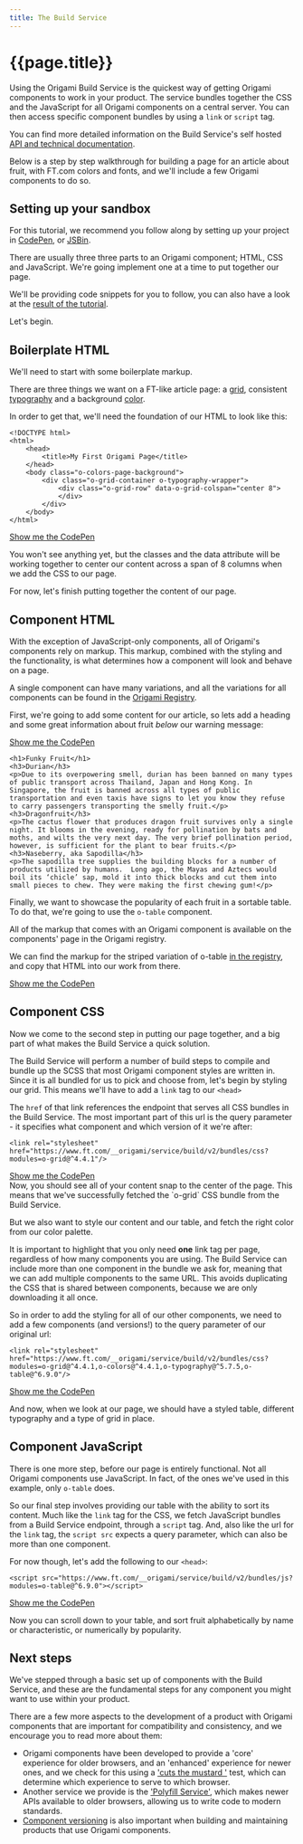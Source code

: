 ```yaml
---
title: The Build Service
---
```



# {{page.title}}

Using the Origami Build Service is the quickest way of getting Origami components to work in your product. The service bundles together the CSS and the JavaScript for all Origami components on a central server. You can then access specific component bundles by using a `link` or `script` tag.

<aside>You can find more detailed information on the Build Service's self hosted <a href="https://www.ft.com/__origami/service/build">API and technical documentation</a>.</aside>

Below is a step by step walkthrough for building a page for an article about fruit, with FT.com colors and fonts, and we'll include a few Origami components to do so.

## Setting up your sandbox
For this tutorial, we recommend you follow along by setting up your project in [CodePen](https://codepen.io/), or [JSBin](https://jsbin.com/).

There are usually three three parts to an Origami component; HTML, CSS and JavaScript. We're going implement one at a time to put together our page.

We'll be providing code snippets for you to follow, you can also have a look at the [result of the tutorial](/#TODO).

Let's begin.

## Boilerplate HTML
We'll need to start with some boilerplate markup.

There are three things we want on a FT-like article page: a [grid](https://registry.origami.ft.com/components/o-grid), consistent [typography](https://registry.origami.ft.com/components/o-typography) and a background [color](https://registry.origami.ft.com/components/o-colors).

In order to get that, we'll need the foundation of our HTML to look like this:

<pre><code class="o-syntax-highlight--html">&lt;!DOCTYPE html>
&lt;html>
	&lt;head>
		&lt;title>My First Origami Page&lt;/title>
	&lt;/head>
	&lt;body class="o-colors-page-background">
		&lt;div class="o-grid-container o-typography-wrapper">
			&lt;div class="o-grid-row" data-o-grid-colspan="center 8">
			&lt;/div>
		&lt;/div>
	&lt;/body>
&lt;/html></code></pre>

<aside><a href="https://codepen.io/ft-origami/pen/GBXgZa" class="o-typography-link--external" target="\_blank" rel="noopener">Show me the CodePen</a></aside>

You won't see anything yet, but the classes and the data attribute will be working together to center our content across a span of 8 columns when we add the CSS to our page.

For now, let's finish putting together the content of our page.

## Component HTML
With the exception of JavaScript-only components, all of Origami's components rely on markup. This markup, combined with the styling and the functionality, is what determines how a component will look and behave on a page.

<aside>A single component can have many variations, and all the variations for all components can be found in the <a href="https://registry.origami.ft.com/components">Origami Registry</a>.</aside>

First, we're going to add some content for our article, so lets add a heading and some great information about fruit _below_ our warning message:

<aside><a href="https://codepen.io/ft-origami/pen/KBxwWN" class="o-typography-link--external" target="\_blank" rel="noopener">Show me the CodePen</a></aside>

<pre style="white-space: pre-line"><code class="o-syntax-highlight--html">&lt;h1>Funky Fruit&lt;/h1>  
&lt;h3>Durian&lt;/h3>
&lt;p>Due to its overpowering smell, durian has been banned on many types of public transport across Thailand, Japan and Hong Kong. In Singapore, the fruit is banned across all types of public transportation and even taxis have signs to let you know they refuse to carry passengers transporting the smelly fruit.&lt;/p>
&lt;h3>Dragonfruit&lt;/h3>
&lt;p>The cactus flower that produces dragon fruit survives only a single night. It blooms in the evening, ready for pollination by bats and moths, and wilts the very next day. The very brief pollination period, however, is sufficient for the plant to bear fruits.&lt;/p>
&lt;h3>Naseberry, aka Sapodilla&lt;/h3>
&lt;p>The sapodilla tree supplies the building blocks for a number of products utilized by humans.  Long ago, the Mayas and Aztecs would boil its ‘chicle’ sap, mold it into thick blocks and cut them into small pieces to chew. They were making the first chewing gum!&lt;/p></code></pre>


Finally, we want to showcase the popularity of each fruit in a sortable table. To do that, we're going to use the `o-table` component.

All of the markup that comes with an Origami component is available on the components' page in the Origami registry.

We can find the markup for the striped variation of o-table <a href="https://registry.origami.ft.com/components/o-table#demo-row-stripes" class="o-typography-link--external" target="\_blank" rel="noopener">in the registry</a>, and copy that HTML into our work from there.

<aside><a href="https://codepen.io/ft-origami/pen/wxEBda" class="o-typography-link--external" target="\_blank" rel="noopener">Show me the CodePen</a></aside>

## Component CSS

Now we come to the second step in putting our page together, and a big part of what makes the Build Service a quick solution.

The Build Service will perform a number of build steps to compile and bundle up the SCSS that most Origami component styles are written in. Since it is all bundled for us to pick and choose from, let's begin by styling our grid. This means we'll have to add a `link` tag to our `<head>`

The `href` of that link references the endpoint that serves all CSS bundles in the Build Service. The most important part of this url is the query parameter - it specifies what component and which version of it we're after:

<pre class="o-layout__main__full-span"><code class="o-syntax-highlight--html">&lt;link rel="stylesheet" href="https://www.ft.com/__origami/service/build/v2/bundles/css?modules=o-grid@^4.4.1"/></code></pre>

<aside><a href="https://codepen.io/ft-origami/pen/ajazYj" class="o-typography-link--external" target="\_blank" rel="noopener">Show me the CodePen</a></aside>
Now, you should see all of your content snap to the center of the page. This means that we've successfully fetched the `o-grid` CSS bundle from the Build Service.

But we also want to style our content and our table, and fetch the right color from our color palette.

It is important to highlight that you only need **one** link tag per page, regardless of how many components you are using. The Build Service can include more than one component in the bundle we ask for, meaning that we can add multiple components to the same URL. This avoids duplicating the CSS that is shared between components, because we are only downloading it all once.

So in order to add the styling for all of our other components, we need to add a few components (and versions!) to the query parameter of our original url:

<pre class="o-layout__main__full-span"><code class="o-syntax-highlight--html">&lt;link rel="stylesheet" href="https://www.ft.com/__origami/service/build/v2/bundles/css?modules=o-grid@^4.4.1,o-colors@^4.4.1,o-typography@^5.7.5,o-table@^6.9.0"/></code></pre>
<aside><a href="https://codepen.io/ft-origami/pen/LBJErq" class="o-typography-link--external" target="\_blank" rel="noopener">Show me the CodePen</a></aside>

And now, when we look at our page, we should have a styled table, different typography and a type of grid in place.

## Component JavaScript

There is one more step, before our page is entirely functional. Not all Origami components use JavaScript. In fact, of the ones we've used in this example, only `o-table` does.

So our final step involves providing our table with the ability to sort its content. Much like the `link` tag for the CSS, we fetch JavaScript bundles from a Build Service endpoint, through a `script` tag. And, also like the url for the `link` tag, the `script src` expects a query parameter, which can also be more than one component.

For now though, let's add the following to our `<head>`:

<pre class="o-layout__main__full-span"><code class="o-syntax-highlight--html">&lt;script src="https://www.ft.com/__origami/service/build/v2/bundles/js?modules=o-table@^6.9.0">&lt;/script></code></pre>
<aside><a href="https://codepen.io/ft-origami/pen/ejLNNL" class="o-typography-link--external" target="\_blank" rel="noopener">Show me the CodePen</a></aside>

Now you can scroll down to your table, and sort fruit alphabetically by name or characteristic, or numerically by popularity.

## Next steps

We've stepped through a basic set up of components with the Build Service, and these are the fundamental steps for any component you might want to use within your product.

There are a few more aspects to the development of a product with Origami components that are important for compatibility and consistency, and we encourage you to read more about them:

- Origami components have been developed to provide a 'core' experience for older browsers, and an 'enhanced' experience for newer ones, and we check for this using a ['cuts the mustard '](/#TODO) test, which can determine which experience to serve to which browser.
- Another service we provide is the ['Polyfill Service'](/#TODO), which makes newer APIs available to older browsers, allowing us to write code to modern standards.
- [Component versioning](/#TODO) is also important when building and maintaining products that use Origami components.
